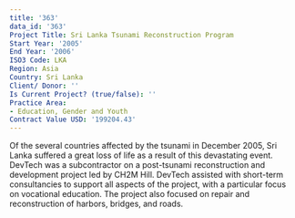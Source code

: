 ```yaml
---
title: '363'
data_id: '363'
Project Title: Sri Lanka Tsunami Reconstruction Program
Start Year: '2005'
End Year: '2006'
ISO3 Code: LKA
Region: Asia
Country: Sri Lanka
Client/ Donor: ''
Is Current Project? (true/false): ''
Practice Area:
- Education, Gender and Youth
Contract Value USD: '199204.43'
---
```


Of the several countries affected by the tsunami in December 2005, Sri Lanka suffered a great loss of life as a result of this devastating event. DevTech was a subcontractor on a post-tsunami reconstruction and development project led by CH2M Hill. DevTech assisted with short-term consultancies to support all aspects of the project, with a particular focus on vocational education. The project also focused on repair and reconstruction of harbors, bridges, and roads.
